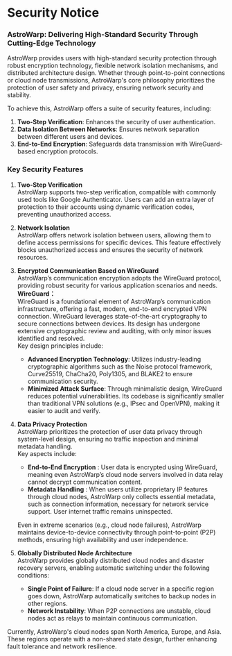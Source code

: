 # Security Notice
### **AstroWarp: Delivering High-Standard Security Through Cutting-Edge Technology**

AstroWarp provides users with high-standard security protection through robust encryption technology, flexible network isolation mechanisms, and distributed architecture design. Whether through point-to-point connections or cloud node transmissions, AstroWarp's core philosophy prioritizes the protection of user safety and privacy, ensuring network security and stability.

To achieve this, AstroWarp offers a suite of security features, including:

1. **Two-Step Verification**: Enhances the security of user authentication.
2. **Data Isolation Between Networks**: Ensures network separation between different users and devices.
3. **End-to-End Encryption**: Safeguards data transmission with WireGuard-based encryption protocols.
### **Key Security Features**
1. **Two-Step Verification** <br>AstroWarp supports two-step verification, compatible with commonly used tools like Google Authenticator. Users can add an extra layer of protection to their accounts using dynamic verification codes, preventing unauthorized access.
   


2. **Network Isolation**<br>AstroWarp offers network isolation between users, allowing them to define access permissions for specific devices. This feature effectively blocks unauthorized access and ensures the security of network resources.

3. **Encrypted Communication Based on WireGuard**
   <br>AstroWarp’s communication encryption adopts the WireGuard protocol, providing robust security for various application scenarios and needs.<br>
    **WireGuard：** <br>WireGuard is a foundational element of AstroWarp’s communication infrastructure, offering a fast, modern, end-to-end encrypted VPN connection. WireGuard leverages state-of-the-art cryptography to secure connections between devices. Its design has undergone extensive cryptographic review and auditing, with only minor issues identified and resolved.<br>Key design principles include:<br>

      * **Advanced Encryption Technology**: Utilizes industry-leading cryptographic algorithms such as the Noise protocol framework, Curve25519, ChaCha20, Poly1305, and BLAKE2 to ensure communication security.<br>
      * **Minimized Attack Surface**: Through minimalistic design, WireGuard reduces potential vulnerabilities. Its codebase is significantly smaller than traditional VPN solutions (e.g., IPsec and OpenVPN), making it easier to audit and verify.
  
  
4. **Data Privacy Protection**<br>AstroWarp prioritizes the protection of user data privacy through system-level design, ensuring no traffic inspection and minimal metadata handling.<br>Key aspects include:<br>

     * **End-to-End Encryption** : User data is encrypted using WireGuard, meaning even AstroWarp’s cloud node servers involved in data relay cannot decrypt communication content.
     * **Metadata Handling** : When users utilize proprietary IP features through cloud nodes, AstroWarp only collects essential metadata, such as connection information, necessary for network service support. User internet traffic remains uninspected.
  
    Even in extreme scenarios (e.g., cloud node failures), AstroWarp maintains device-to-device connectivity through point-to-point (P2P) methods, ensuring high availability and user independence.


1. **Globally Distributed Node Architecture**<br>AstroWarp provides globally distributed cloud nodes and disaster recovery servers, enabling automatic switching under the following conditions:<br>

    * **Single Point of Failure**: If a cloud node server in a specific region goes down, AstroWarp automatically switches to backup nodes in other regions.<br>
    * **Network Instability**: When P2P connections are unstable, cloud nodes act as relays to maintain continuous communication.
   
Currently, AstroWarp's cloud nodes span North America, Europe, and Asia. These regions operate with a non-shared state design, further enhancing fault tolerance and network resilience.
